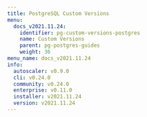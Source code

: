 ```yaml
---
title: PostgreSQL Custom Versions
menu:
  docs_v2021.11.24:
    identifier: pg-custom-versions-postgres
    name: Custom Versions
    parent: pg-postgres-guides
    weight: 36
menu_name: docs_v2021.11.24
info:
  autoscaler: v0.9.0
  cli: v0.24.0
  community: v0.24.0
  enterprise: v0.11.0
  installer: v2021.11.24
  version: v2021.11.24
---
```


